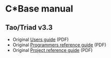# C\*Base manual

## Tao/Triad v3.3
- Original [Users guide](CBase_v3.3_User_Guide.pdf) (PDF)
- Original [Programmers reference guide](CBase_v3.3_Programmers_Reference_Guide.pdf) (PDF)
- Original [Project reference guide](CBase_v3.3_Project_Reference_Guide.pdf) (PDF)